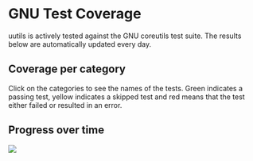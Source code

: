 # GNU Test Coverage

uutils is actively tested against the GNU coreutils test suite. The results
below are automatically updated every day.

## Coverage per category

Click on the categories to see the names of the tests. Green indicates a passing
test, yellow indicates a skipped test and red means that the test either failed
or resulted in an error.

<link rel="stylesheet" href="test_coverage.css">
<script src="test_coverage.js"></script>

<div id="test-cov"></div>

## Progress over time

<image src="https://github.com/uutils/coreutils-tracking/blob/main/gnu-results.png?raw=true">
